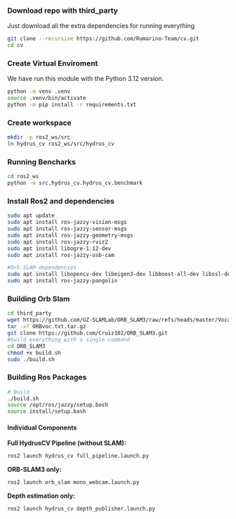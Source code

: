 
### Download repo with third_party
Just download all the extra dependencies for running everything
```bash
git clone --recursive https://github.com/Rumarino-Team/cv.git
cd cv
```
### Create Virtual Enviroment
 We have run this module with the Python 3.12 version.
```bash
python -m venv .venv
source .venv/bin/activate
python -m pip install -r requirements.txt 
```

### Create workspace
```bash
mkdir -p ros2_ws/src
ln hydrus_cv ros2_ws/src/hydrus_cv
```

### Running Bencharks
```bash
cd ros2_ws
python -m src.hydrus_cv.hydrus_cv.benchmark
```

### Install Ros2 and dependencies
```bash
sudo apt update
sudo apt install ros-jazzy-vision-msgs
sudo apt install ros-jazzy-sensor-msgs
sudo apt install ros-jazzy-geometry-msgs
sudo apt install ros-jazzy-rviz2
sudo apt install libogre-1.12-dev
sudo apt install ros-jazzy-usb-cam

#Orb SLAM dependencies
sudo apt install libopencv-dev libeigen3-dev libboost-all-dev libssl-dev
sudo apt install ros-jazzy-pangolin
```

### Building Orb Slam
```bash
cd third_party
wget https://github.com/UZ-SLAMLab/ORB_SLAM3/raw/refs/heads/master/Vocabulary/ORBvoc.txt.tar.gz
tar -xf ORBvoc.txt.tar.gz
git clone https://github.com/Cruiz102/ORB_SLAM3.git
#build everything with a single command
cd ORB_SLAM3
chmod +x build.sh
sudo ./build.sh
```


### Building Ros Packages
```bash
# Build
./build.sh
source /opt/ros/jazzy/setup.bash
source install/setup.bash

```



#### Individual Components

**Full HydrusCV Pipeline (without SLAM):**
```bash
ros2 launch hydrus_cv full_pipeline.launch.py
```

**ORB-SLAM3 only:**
```bash
ros2 launch orb_slam mono_webcam.launch.py
```

**Depth estimation only:**
```bash
ros2 launch hydrus_cv depth_publisher.launch.py
```





 



